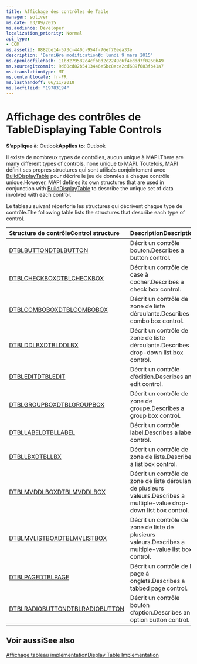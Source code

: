 ```yaml
---
title: Affichage des contrôles de Table
manager: soliver
ms.date: 03/09/2015
ms.audience: Developer
localization_priority: Normal
api_type:
- COM
ms.assetid: 0882be14-573c-440c-954f-76ef70eea33e
description: 'Derni�re modification�: lundi 9 mars 2015'
ms.openlocfilehash: 11b3279582c4cfb0d2c2249c6f4eddd7f0260b49
ms.sourcegitcommit: 9d60cd82b5413446e5bc8ace2cd689f683fb41a7
ms.translationtype: MT
ms.contentlocale: fr-FR
ms.lasthandoff: 06/11/2018
ms.locfileid: "19783194"
---
```

# <a name="displaying-table-controls"></a><span data-ttu-id="82887-103">Affichage des contrôles de Table</span><span class="sxs-lookup"><span data-stu-id="82887-103">Displaying Table Controls</span></span>

  
  
<span data-ttu-id="82887-104">**S’applique à**: Outlook</span><span class="sxs-lookup"><span data-stu-id="82887-104">**Applies to**: Outlook</span></span> 
  
<span data-ttu-id="82887-105">Il existe de nombreux types de contrôles, aucun unique à MAPI.</span><span class="sxs-lookup"><span data-stu-id="82887-105">There are many different types of controls, none unique to MAPI.</span></span> <span data-ttu-id="82887-106">Toutefois, MAPI définit ses propres structures qui sont utilisés conjointement avec [BuildDisplayTable](builddisplaytable.md) pour décrire le jeu de données à chaque contrôle unique.</span><span class="sxs-lookup"><span data-stu-id="82887-106">However, MAPI defines its own structures that are used in conjunction with [BuildDisplayTable](builddisplaytable.md) to describe the unique set of data involved with each control.</span></span> 
  
<span data-ttu-id="82887-107">Le tableau suivant répertorie les structures qui décrivent chaque type de contrôle.</span><span class="sxs-lookup"><span data-stu-id="82887-107">The following table lists the structures that describe each type of control.</span></span> 
  
|<span data-ttu-id="82887-108">**Structure de contrôle**</span><span class="sxs-lookup"><span data-stu-id="82887-108">**Control structure**</span></span>|<span data-ttu-id="82887-109">**Description**</span><span class="sxs-lookup"><span data-stu-id="82887-109">**Description**</span></span>|
|:-----|:-----|
|[<span data-ttu-id="82887-110">DTBLBUTTON</span><span class="sxs-lookup"><span data-stu-id="82887-110">DTBLBUTTON</span></span>](dtblbutton.md) <br/> |<span data-ttu-id="82887-111">Décrit un contrôle bouton.</span><span class="sxs-lookup"><span data-stu-id="82887-111">Describes a button control.</span></span>  <br/> |
|[<span data-ttu-id="82887-112">DTBLCHECKBOX</span><span class="sxs-lookup"><span data-stu-id="82887-112">DTBLCHECKBOX</span></span>](dtblcheckbox.md) <br/> |<span data-ttu-id="82887-113">Décrit un contrôle de case à cocher.</span><span class="sxs-lookup"><span data-stu-id="82887-113">Describes a check box control.</span></span>  <br/> |
|[<span data-ttu-id="82887-114">DTBLCOMBOBOX</span><span class="sxs-lookup"><span data-stu-id="82887-114">DTBLCOMBOBOX</span></span>](dtblcombobox.md) <br/> |<span data-ttu-id="82887-115">Décrit un contrôle de zone de liste déroulante.</span><span class="sxs-lookup"><span data-stu-id="82887-115">Describes a combo box control.</span></span>  <br/> |
|[<span data-ttu-id="82887-116">DTBLDDLBX</span><span class="sxs-lookup"><span data-stu-id="82887-116">DTBLDDLBX</span></span>](dtblddlbx.md) <br/> |<span data-ttu-id="82887-117">Décrit un contrôle de zone de liste déroulante.</span><span class="sxs-lookup"><span data-stu-id="82887-117">Describes a drop-down list box control.</span></span>  <br/> |
|[<span data-ttu-id="82887-118">DTBLEDIT</span><span class="sxs-lookup"><span data-stu-id="82887-118">DTBLEDIT</span></span>](dtbledit.md) <br/> |<span data-ttu-id="82887-119">Décrit un contrôle d’édition.</span><span class="sxs-lookup"><span data-stu-id="82887-119">Describes an edit control.</span></span>  <br/> |
|[<span data-ttu-id="82887-120">DTBLGROUPBOX</span><span class="sxs-lookup"><span data-stu-id="82887-120">DTBLGROUPBOX</span></span>](dtblgroupbox.md) <br/> |<span data-ttu-id="82887-121">Décrit un contrôle de zone de groupe.</span><span class="sxs-lookup"><span data-stu-id="82887-121">Describes a group box control.</span></span>  <br/> |
|[<span data-ttu-id="82887-122">DTBLLABEL</span><span class="sxs-lookup"><span data-stu-id="82887-122">DTBLLABEL</span></span>](dtbllabel.md) <br/> |<span data-ttu-id="82887-123">Décrit un contrôle label.</span><span class="sxs-lookup"><span data-stu-id="82887-123">Describes a label control.</span></span>  <br/> |
|[<span data-ttu-id="82887-124">DTBLLBX</span><span class="sxs-lookup"><span data-stu-id="82887-124">DTBLLBX</span></span>](dtbllbx.md) <br/> |<span data-ttu-id="82887-125">Décrit un contrôle de zone de liste.</span><span class="sxs-lookup"><span data-stu-id="82887-125">Describes a list box control.</span></span>  <br/> |
|[<span data-ttu-id="82887-126">DTBLMVDDLBOX</span><span class="sxs-lookup"><span data-stu-id="82887-126">DTBLMVDDLBOX</span></span>](dtblmvddlbox.md) <br/> |<span data-ttu-id="82887-127">Décrit un contrôle de zone de liste déroulante de plusieurs valeurs.</span><span class="sxs-lookup"><span data-stu-id="82887-127">Describes a multiple-value drop-down list box control.</span></span>  <br/> |
|[<span data-ttu-id="82887-128">DTBLMVLISTBOX</span><span class="sxs-lookup"><span data-stu-id="82887-128">DTBLMVLISTBOX</span></span>](dtblmvlistbox.md) <br/> |<span data-ttu-id="82887-129">Décrit un contrôle de zone de liste de plusieurs valeurs.</span><span class="sxs-lookup"><span data-stu-id="82887-129">Describes a multiple-value list box control.</span></span>  <br/> |
|[<span data-ttu-id="82887-130">DTBLPAGE</span><span class="sxs-lookup"><span data-stu-id="82887-130">DTBLPAGE</span></span>](dtblpage.md) <br/> |<span data-ttu-id="82887-131">Décrit un contrôle de la page à onglets.</span><span class="sxs-lookup"><span data-stu-id="82887-131">Describes a tabbed page control.</span></span>  <br/> |
|[<span data-ttu-id="82887-132">DTBLRADIOBUTTON</span><span class="sxs-lookup"><span data-stu-id="82887-132">DTBLRADIOBUTTON</span></span>](dtblradiobutton.md) <br/> |<span data-ttu-id="82887-133">Décrit un contrôle bouton d’option.</span><span class="sxs-lookup"><span data-stu-id="82887-133">Describes an option button control.</span></span>  <br/> |
   
## <a name="see-also"></a><span data-ttu-id="82887-134">Voir aussi</span><span class="sxs-lookup"><span data-stu-id="82887-134">See also</span></span>



[<span data-ttu-id="82887-135">Affichage tableau implémentation</span><span class="sxs-lookup"><span data-stu-id="82887-135">Display Table Implementation</span></span>](display-table-implementation.md)

